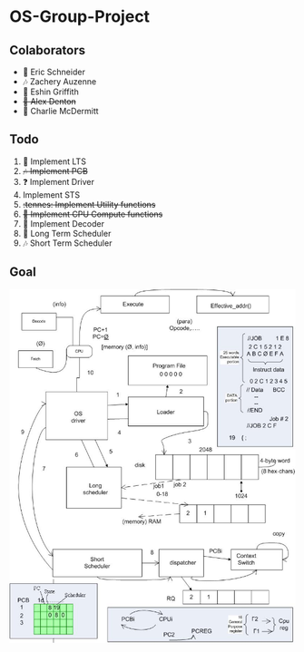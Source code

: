# OS-Group-Project
## Colaborators
- :tennis: Eric Schneider
- :notes: Zachery Auzenne
- :frog: Eshin Griffith
- ~~:wolf: Alex Denton~~
- :dog: Charlie McDermitt
## Todo
1. :tennis: Implement LTS
3. ~~:notes: Implement PCB~~
4. :question: Implement Driver
5. Implement STS
6. ~~:tennes: Implement Utility functions~~
7. ~~:frog: Implement CPU Compute functions~~
8. :frog: Implement Decoder
9. :dog: Long Term Scheduler
10. :notes: Short Term Scheduler

## Goal
![Doc](./assets/block.jpg)
